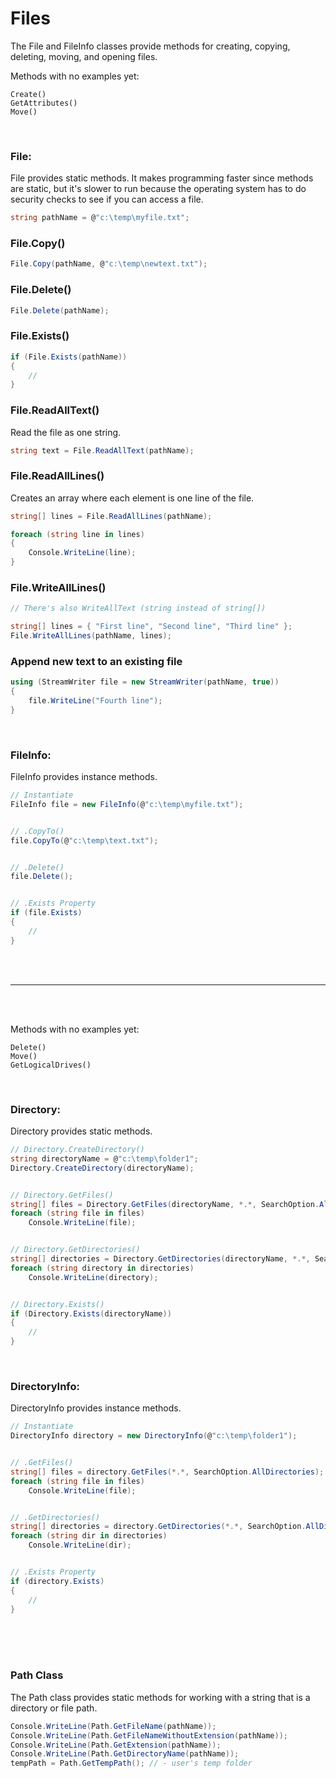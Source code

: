 # Files

The File and FileInfo classes provide methods for creating, copying, deleting, moving, and opening files.

Methods with no examples yet:
```
Create()
GetAttributes()
Move()
```

<br>

### File:
File provides static methods. It makes programming faster since methods are static, but it's slower to run because the operating system has to do security checks to see if you can access a file.

```c#
string pathName = @"c:\temp\myfile.txt";
```

### File.Copy()
```c#
File.Copy(pathName, @"c:\temp\newtext.txt");
```

### File.Delete()
```c#
File.Delete(pathName);
```

### File.Exists()
```c#
if (File.Exists(pathName))
{
    //
}
```

### File.ReadAllText()
Read the file as one string.
```c#
string text = File.ReadAllText(pathName);
```

### File.ReadAllLines()
Creates an array where each element is one line of the file.
```c#
string[] lines = File.ReadAllLines(pathName);

foreach (string line in lines)
{
    Console.WriteLine(line);
}
```

### File.WriteAllLines()
```c#
// There's also WriteAllText (string instead of string[])

string[] lines = { "First line", "Second line", "Third line" };
File.WriteAllLines(pathName, lines);
```

### Append new text to an existing file
```c#
using (StreamWriter file = new StreamWriter(pathName, true))
{
    file.WriteLine("Fourth line");
}
```

<br>

### FileInfo:
FileInfo provides instance methods.
```c#
// Instantiate
FileInfo file = new FileInfo(@"c:\temp\myfile.txt");


// .CopyTo()
file.CopyTo(@"c:\temp\text.txt");


// .Delete()
file.Delete();


// .Exists Property
if (file.Exists)
{
    //
}
```

<br>
<br>

---

<br>
<br>

Methods with no examples yet:
```
Delete()
Move()
GetLogicalDrives()
```

<br>

### Directory:
Directory provides static methods.
```c#
// Directory.CreateDirectory()
string directoryName = @"c:\temp\folder1";
Directory.CreateDirectory(directoryName);


// Directory.GetFiles()
string[] files = Directory.GetFiles(directoryName, *.*, SearchOption.AllDirectories); //*.jpg, *.txt, etc
foreach (string file in files)
    Console.WriteLine(file);


// Directory.GetDirectories()
string[] directories = Directory.GetDirectories(directoryName, *.*, SearchOption.AllDirectories);
foreach (string directory in directories)
    Console.WriteLine(directory);


// Directory.Exists()
if (Directory.Exists(directoryName))
{
    //
}
```

<br>

### DirectoryInfo:
DirectoryInfo provides instance methods.
```c#
// Instantiate
DirectoryInfo directory = new DirectoryInfo(@"c:\temp\folder1");


// .GetFiles()
string[] files = directory.GetFiles(*.*, SearchOption.AllDirectories); //*.jpg, *.txt, etc
foreach (string file in files)
    Console.WriteLine(file);


// .GetDirectories()
string[] directories = directory.GetDirectories(*.*, SearchOption.AllDirectories);
foreach (string dir in directories)
    Console.WriteLine(dir);


// .Exists Property
if (directory.Exists)
{
    //
}
```

<br>
<br>
<br>

### Path Class
The Path class provides static methods for working with a string that is a directory or file path.
```c#
Console.WriteLine(Path.GetFileName(pathName));
Console.WriteLine(Path.GetFileNameWithoutExtension(pathName));
Console.WriteLine(Path.GetExtension(pathName));
Console.WriteLine(Path.GetDirectoryName(pathName));
tempPath = Path.GetTempPath(); // - user's temp folder
```

